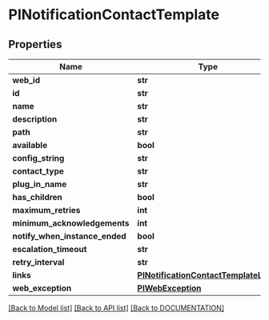 # PINotificationContactTemplate

## Properties
Name | Type | Notes
------------ | ------------- | -------------
**web_id** | **str**
**id** | **str**
**name** | **str**
**description** | **str**
**path** | **str**
**available** | **bool**
**config_string** | **str**
**contact_type** | **str**
**plug_in_name** | **str**
**has_children** | **bool**
**maximum_retries** | **int**
**minimum_acknowledgements** | **int**
**notify_when_instance_ended** | **bool**
**escalation_timeout** | **str**
**retry_interval** | **str**
**links** | **[**PINotificationContactTemplateLinks**](../models/PINotificationContactTemplateLinks.md)**
**web_exception** | **[**PIWebException**](../models/PIWebException.md)**

[[Back to Model list]](../../DOCUMENTATION.md#documentation-for-models) [[Back to API list]](../../DOCUMENTATION.md#documentation-for-api-endpoints) [[Back to DOCUMENTATION]](../../DOCUMENTATION.md)

